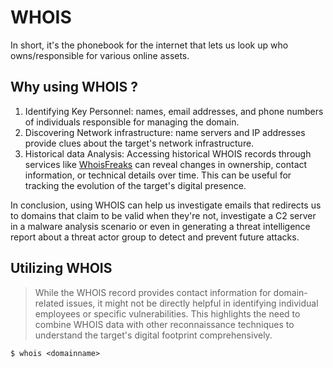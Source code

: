 # WHOIS

In short, it's the phonebook for the internet that lets us look up who owns/responsible for various online assets.

## Why using WHOIS ?

1. Identifying Key Personnel: names, email addresses, and phone numbers of individuals responsible for managing the domain.
2. Discovering Network infrastructure: name servers and IP addresses provide clues about the target's network infrastructure.
3. Historical data Analysis: Accessing historical WHOIS records through services like [WhoisFreaks](https://whoisfreaks.com/) can reveal changes in ownership, contact information, or technical details over time. This can be useful for tracking the evolution of the target's digital presence.

In conclusion, using WHOIS can help us investigate emails that redirects us to domains that claim to be valid when they're not, investigate a C2 server in a malware analysis scenario or even in generating a threat intelligence report about a threat actor group to detect and prevent future attacks.

## Utilizing WHOIS

> While the WHOIS record provides contact information for domain-related issues, it might not be directly helpful in identifying individual employees or specific vulnerabilities. This highlights the need to combine WHOIS data with other reconnaissance techniques to understand the target's digital footprint comprehensively.

```shell-session
$ whois <domainname>
```
